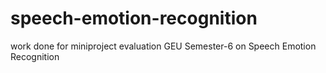# speech-emotion-recognition
work done for miniproject evaluation GEU Semester-6 on Speech Emotion Recognition
